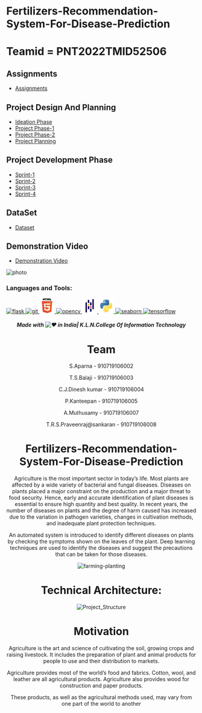 
<h1>Fertilizers-Recommendation-System-For-Disease-Prediction</h1>

<h1>Teamid = PNT2022TMID52506</h1>


## Assignments
* <a href="https://github.com/IBM-EPBL/IBM-Project-16875-1667201033/tree/main/Assignments" target="_blank">Assignments</a>

## Project Design And Planning

* <a href="https://github.com/IBM-EPBL/IBM-Project-16875-1667201033/tree/main/Project%20Design%20And%20Planning/Ideation%20Phase/" target="_blank">Ideation Phase</a>
* <a href="https://github.com/IBM-EPBL/IBM-Project-16875-1667201033/tree/main/Project%20Design%20And%20Planning/Project%20Phase%20-%201" target="_blank">Project Phase-1</a>
* <a href="https://github.com/IBM-EPBL/IBM-Project-16875-1667201033/tree/main/Project%20Design%20And%20Planning/Project%20Phase%20-%202" target="_blank">Project Phase-2</a>
* <a href="https://github.com/IBM-EPBL/IBM-Project-16875-1667201033/tree/main/Project%20Design%20And%20Planning/Project%20Planning" target="_blank">Project Planning</a>

## Project Development Phase

* <a href="https://github.com/IBM-EPBL/IBM-Project-16875-1667201033/tree/main/Project%20Development%20Phase/Sprint%201" target="_blank">Sprint-1</a>
* <a href="https://github.com/IBM-EPBL/IBM-Project-16875-1667201033/tree/main/Project%20Development%20Phase/Sprint%202" target="_blank">Sprint-2</a>
* <a href="https://github.com/IBM-EPBL/IBM-Project-16875-1667201033/tree/main/Project%20Development%20Phase/Sprint%203" target="_blank">Sprint-3</a>
* <a href="https://github.com/IBM-EPBL/IBM-Project-16875-1667201033/tree/main/Project%20Development%20Phase/Sprint%204" target="_blank">Sprint-4</a>

## DataSet
* <a href="https://drive.google.com/drive/folders/1u5ePHYkmRcF1q29SQcU9xDjbB_jJxqot?usp=share_link" target="_blank">Dataset</a>

## Demonstration Video
 * <a href="https://drive.google.com/file/d/1MP2nOctJ8VVgRx1_ZFuWcSjs2UUD1706/view?usp=drivesdk" target="_blank">Demonstration Video</a>

 ![photo](https://user-images.githubusercontent.com/108724696/192107315-d80cfa7c-921a-4f17-a67b-0cd110afd123.jpg)
 





<h3 align="left">Languages and Tools:</h3>
<p align="left"> <a href="https://flask.palletsprojects.com/" target="_blank" rel="noreferrer"> <img src="https://www.vectorlogo.zone/logos/pocoo_flask/pocoo_flask-icon.svg" alt="flask" width="40" height="40"/> </a> <a href="https://git-scm.com/" target="_blank" rel="noreferrer"> <img src="https://www.vectorlogo.zone/logos/git-scm/git-scm-icon.svg" alt="git" width="40" height="40"/> </a> <a href="https://www.w3.org/html/" target="_blank" rel="noreferrer"> <img src="https://raw.githubusercontent.com/devicons/devicon/master/icons/html5/html5-original-wordmark.svg" alt="html5" width="40" height="40"/> </a> <a href="https://opencv.org/" target="_blank" rel="noreferrer"> <img src="https://www.vectorlogo.zone/logos/opencv/opencv-icon.svg" alt="opencv" width="40" height="40"/> </a> <a href="https://pandas.pydata.org/" target="_blank" rel="noreferrer"> <img src="https://raw.githubusercontent.com/devicons/devicon/2ae2a900d2f041da66e950e4d48052658d850630/icons/pandas/pandas-original.svg" alt="pandas" width="40" height="40"/> </a> <a href="https://www.python.org" target="_blank" rel="noreferrer"> <img src="https://raw.githubusercontent.com/devicons/devicon/master/icons/python/python-original.svg" alt="python" width="40" height="40"/> </a> <a href="https://seaborn.pydata.org/" target="_blank" rel="noreferrer"> <img src="https://seaborn.pydata.org/_images/logo-mark-lightbg.svg" alt="seaborn" width="40" height="40"/> </a> <a href="https://www.tensorflow.org" target="_blank" rel="noreferrer"> <img src="https://www.vectorlogo.zone/logos/tensorflow/tensorflow-icon.svg" alt="tensorflow" width="40" height="40"/> </a> </p>


<div align="center">
 <h5> Made with <picture>
  <source srcset="https://fonts.gstatic.com/s/e/notoemoji/latest/2764_fe0f/512.webp" type="image/webp">
  <img src="https://fonts.gstatic.com/s/e/notoemoji/latest/2764_fe0f/512.gif" alt="❤" width="12" height="12">
</picture>in India| K.L.N.College Of Information Technology</h5>

# Team 


S.Aparna - 910719106002

T.S.Balaji - 910719106003

C.J.Dinesh kumar - 910719106004

P.Kanteepan - 910719106005

A.Muthusamy - 910719106007

T.R.S.Praveenraj@sankaran - 910719106008


# Fertilizers-Recommendation-System-For-Disease-Prediction

Agriculture is the most important sector in today’s life. Most plants are affected by a wide variety of bacterial and fungal diseases. Diseases on plants placed a major constraint on the production and a major threat to food security. Hence, early and accurate identification of plant diseases is essential to ensure high quantity and best quality. In recent years, the number of diseases on plants and the degree of harm caused has increased due to the variation in pathogen varieties, changes in cultivation methods, and inadequate plant protection techniques.

An automated system is introduced to identify different diseases on plants by checking the symptoms shown on the leaves of the plant. Deep learning techniques are used to identify the diseases and suggest the precautions that can be taken for those diseases. 

![farming-planting](https://user-images.githubusercontent.com/108724696/192108195-25271bd6-5763-42da-94b1-c77a360fa72b.gif)

# Technical Architecture:
![Project_Structure](https://user-images.githubusercontent.com/108724696/192319286-8ecce955-e395-4578-81b9-f2029fd123cc.png)
# Motivation
Agriculture is the art and science of cultivating the soil, growing crops and raising livestock. It includes the preparation of plant and animal products for people to use and their distribution to markets.

Agriculture provides most of the world’s food and fabrics. Cotton, wool, and leather are all agricultural products. Agriculture also provides wood for construction and paper products.

These products, as well as the agricultural methods used, may vary from one part of the world to another


